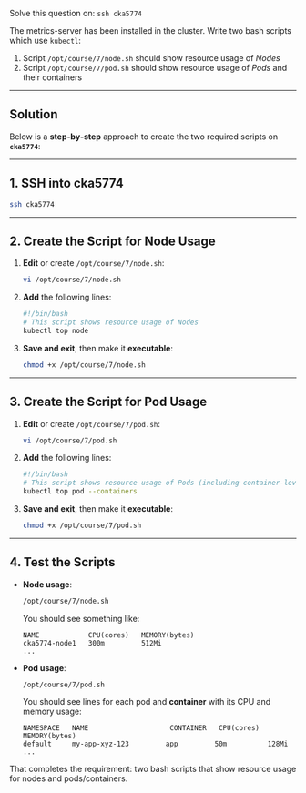 Solve this question on: `ssh cka5774`

The metrics-server has been installed in the cluster. Write two bash scripts which use `kubectl`:

1. Script `/opt/course/7/node.sh` should show resource usage of _Nodes_
2. Script `/opt/course/7/pod.sh` should show resource usage of _Pods_ and their containers

---

## Solution

Below is a **step‐by‐step** approach to create the two required scripts on **`cka5774`**:

---

## 1. SSH into cka5774

```bash
ssh cka5774
```

---

## 2. Create the Script for Node Usage

1. **Edit** or create `/opt/course/7/node.sh`:
    
    ```bash
    vi /opt/course/7/node.sh
    ```
    
2. **Add** the following lines:
    
    ```bash
    #!/bin/bash
    # This script shows resource usage of Nodes
    kubectl top node
    ```
    
3. **Save and exit**, then make it **executable**:
    
    ```bash
    chmod +x /opt/course/7/node.sh
    ```
    

---

## 3. Create the Script for Pod Usage

1. **Edit** or create `/opt/course/7/pod.sh`:
    
    ```bash
    vi /opt/course/7/pod.sh
    ```
    
2. **Add** the following lines:
    
    ```bash
    #!/bin/bash
    # This script shows resource usage of Pods (including container-level usage)
    kubectl top pod --containers
    ```
    
3. **Save and exit**, then make it **executable**:
    
    ```bash
    chmod +x /opt/course/7/pod.sh
    ```
    

---

## 4. Test the Scripts

- **Node usage**:
    
    ```bash
    /opt/course/7/node.sh
    ```
    
    You should see something like:
    
    ```
    NAME            CPU(cores)   MEMORY(bytes)
    cka5774-node1   300m         512Mi
    ...
    ```
    
- **Pod usage**:
    
    ```bash
    /opt/course/7/pod.sh
    ```
    
    You should see lines for each pod and **container** with its CPU and memory usage:
    
    ```
    NAMESPACE   NAME                    CONTAINER   CPU(cores)   MEMORY(bytes)
    default     my-app-xyz-123         app         50m          128Mi
    ...
    ```
    

That completes the requirement: two bash scripts that show resource usage for nodes and pods/containers.